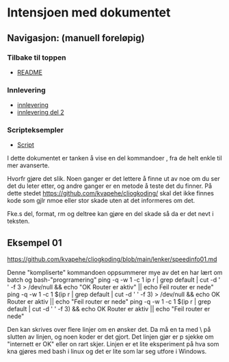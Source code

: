 # Intensjoen med dokumentet
## Navigasjon: (manuell foreløpig)
### Tilbake til toppen
- [README](../README.md)
### Innlevering
- [innlevering](./innlevering001.md)
- [innlevering del 2](./innlevering002_lite_tekst_noe_kode.md)
### Scripteksempler
- [Script](../script/README.md)

I dette dokumentet er tanken å vise en del kommandoer , fra de helt enkle til mer avanserte.

Hvorfr gjøre det slik. Noen ganger er det lettere å finne ut av noe om du ser det du leter etter, og andre ganger er en metode å teste det du finner.
På dette stedet https://github.com/kvapehe/cliogkoding/ skal det ikke finnes kode som gjlr nmoe eller stor skade uten at det informeres om det.

Fke.s del, format, rm og deltree kan gjøre en del skade så da er det nevt i teksten.

## Eksempel 01
https://github.com/kvapehe/cliogkoding/blob/main/lenker/speedinfo01.md

Denne "kompliserte" kommandoen oppsummerer mye av det en har lært om batch og bash-"progrramering" 
ping -q -w 1 -c 1 ip r | grep default | cut -d ' ' -f 3 > /dev/null && echo "OK Router er aktiv" || echo Feil router er nede" ping -q -w 1 -c 1 $(ip r | grep default | cut -d ' ' -f 3) > /dev/null && echo OK Router er aktiv || echo "Feil router er nede" ping -q -w 1 -c 1 $(ip r | grep default | cut -d ' ' -f 3) && echo OK Router er aktiv || echo "Feil router er nede"

Den kan skrives over flere linjer om en ønsker det. Da må en ta med \ på slutten av linjen, og noen koder er det gjort.
Det linjen gjør er p sjekke om "internett er OK" eller on rart skjer. Linjen er et lite eksperiment på hva som kna gjøres med bash i linux og det er lite som lar seg utfore i Windows.
